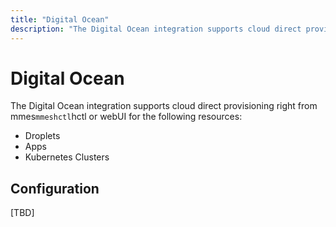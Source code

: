 ```yaml
---
title: "Digital Ocean"
description: "The Digital Ocean integration supports cloud direct provisioning right from mmeshctl or webUI."
---
```


# Digital Ocean

The Digital Ocean integration supports cloud direct provisioning right from mmes`mmeshctl`hctl or webUI for the following resources:

- Droplets
- Apps
- Kubernetes Clusters

## Configuration

[TBD]
